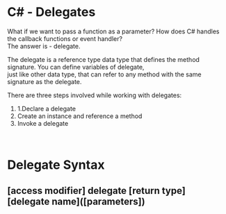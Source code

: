 # C# - Delegates
<P>What if we want to pass a function as a parameter? How does C# handles the callback functions or event handler? <br>The answer is - delegate.</p>

<p>The delegate is a reference type data type that defines the method signature. You can define variables of delegate, <br>just like other data type, that can refer to any method with the same signature as the delegate.</p>

<p>There are three steps involved while working with delegates:</p>
<ol>
 <li>1.Declare a delegate </li>
<li> Create an instance and reference a method</li>
<li> Invoke a delegate </li>
</ol>
<br>

<h1>Delegate Syntax</h1> 
<h2 >[access modifier] delegate [return type] [delegate name]([parameters])</h2>

